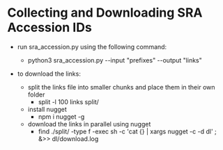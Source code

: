 # Collecting and Downloading SRA Accession IDs

- run sra_accession.py using the following command:
  - python3 sra_accession.py --input "prefixes" --output "links"

- to download the links:
  -  split the links file into smaller chunks and place them in their own folder
      -  split -l 100 links split/
  -  install nugget
      -  npm i nugget -g
  -  download the links in parallel using nugget
      -  find ./split/ -type f -exec sh -c 'cat {} | xargs nugget -c -d dl' \; &>> dl/download.log
